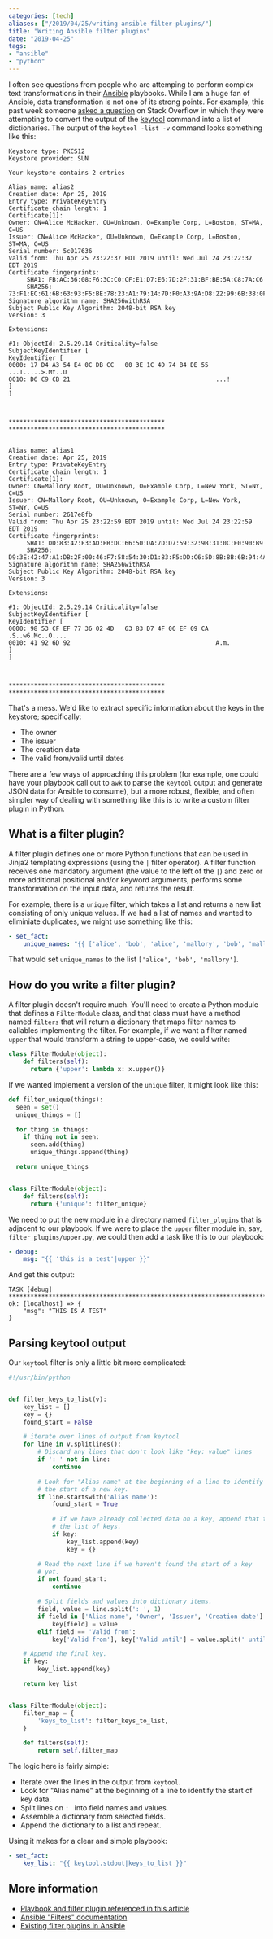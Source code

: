 ```yaml
---
categories: [tech]
aliases: ["/2019/04/25/writing-ansible-filter-plugins/"]
title: "Writing Ansible filter plugins"
date: "2019-04-25"
tags:
- "ansible"
- "python"
---
```


I often see questions from people who are attemping to perform complex text transformations in their [Ansible][] playbooks. While I am a huge fan of Ansible, data transformation is not one of its strong  points. For example, this past week someone [asked a question][55854394] on Stack Overflow in which they were attempting to convert the output of the [keytool][] command into a list of dictionaries.  The output of the `keytool -list -v` command looks something like this:

[ansible]: https://www.ansible.com/
[55854394]: https://stackoverflow.com/questions/55853384/ansible-build-list-dictionary-with-from-list-of-strings/55854394
[keytool]: https://docs.oracle.com/javase/8/docs/technotes/tools/unix/keytool.html


```
Keystore type: PKCS12
Keystore provider: SUN

Your keystore contains 2 entries

Alias name: alias2
Creation date: Apr 25, 2019
Entry type: PrivateKeyEntry
Certificate chain length: 1
Certificate[1]:
Owner: CN=Alice McHacker, OU=Unknown, O=Example Corp, L=Boston, ST=MA, C=US
Issuer: CN=Alice McHacker, OU=Unknown, O=Example Corp, L=Boston, ST=MA, C=US
Serial number: 5c017636
Valid from: Thu Apr 25 23:22:37 EDT 2019 until: Wed Jul 24 23:22:37 EDT 2019
Certificate fingerprints:
	 SHA1: FB:AC:36:08:F6:3C:C0:CF:E1:D7:E6:7D:2F:31:BF:BE:5A:C8:7A:C6
	 SHA256: 73:F1:EC:61:6B:63:93:F5:BE:78:23:A1:79:14:7D:F0:A3:9A:D8:22:99:6B:38:0F:D6:38:AA:93:B5:58:8E:E0
Signature algorithm name: SHA256withRSA
Subject Public Key Algorithm: 2048-bit RSA key
Version: 3

Extensions: 

#1: ObjectId: 2.5.29.14 Criticality=false
SubjectKeyIdentifier [
KeyIdentifier [
0000: 17 D4 A3 54 E4 0C DB CC   00 3E 1C 4D 74 B4 DE 55  ...T.....>.Mt..U
0010: D6 C9 CB 21                                        ...!
]
]



*******************************************
*******************************************


Alias name: alias1
Creation date: Apr 25, 2019
Entry type: PrivateKeyEntry
Certificate chain length: 1
Certificate[1]:
Owner: CN=Mallory Root, OU=Unknown, O=Example Corp, L=New York, ST=NY, C=US
Issuer: CN=Mallory Root, OU=Unknown, O=Example Corp, L=New York, ST=NY, C=US
Serial number: 2617e8fb
Valid from: Thu Apr 25 23:22:59 EDT 2019 until: Wed Jul 24 23:22:59 EDT 2019
Certificate fingerprints:
	 SHA1: DD:83:42:F3:AD:EB:DC:66:50:DA:7D:D7:59:32:9B:31:0C:E0:90:B9
	 SHA256: D9:3E:42:47:A1:DB:2F:00:46:F7:58:54:30:D1:83:F5:DD:C6:5D:8B:8B:6B:94:4A:34:B0:0D:D8:6F:7A:6E:B6
Signature algorithm name: SHA256withRSA
Subject Public Key Algorithm: 2048-bit RSA key
Version: 3

Extensions: 

#1: ObjectId: 2.5.29.14 Criticality=false
SubjectKeyIdentifier [
KeyIdentifier [
0000: 98 53 CF EF 77 36 02 4D   63 83 D7 4F 06 EF 09 CA  .S..w6.Mc..O....
0010: 41 92 6D 92                                        A.m.
]
]



*******************************************
*******************************************
```

That's a mess. We'd like to extract specific information about the keys in the keystore; specifically:

- The owner
- The issuer
- The creation date
- The valid from/valid until dates

There are a few ways of approaching this problem (for example, one could have your playbook call out to `awk` to parse the `keytool` output and generate JSON data for Ansible to consume), but a more robust, flexible, and often simpler way of dealing with something like this is to write a custom filter plugin in Python.

## What is a filter plugin?

A filter plugin defines one or more Python functions that can be used in Jinja2 templating expressions (using the `|` filter operator).  A filter function receives one mandatory argument (the value to the left of the `|`) and zero or more additional positional and/or keyword arguments, performs some transformation on the input data, and returns the result.

For example, there is a `unique` filter, which takes a list and returns a new list consisting of only unique values. If we had a list of names and wanted to eliminiate duplicates, we might use something like this:


```yaml
- set_fact:
    unique_names: "{{ ['alice', 'bob', 'alice', 'mallory', 'bob', 'mallory']|unique }}" 
```

That would set `unique_names` to the list `['alice', 'bob', 'mallory']`.

## How do you write a filter plugin?

A filter plugin doesn't require much.  You'll need to create a Python module that defines a `FilterModule` class, and that class must have a method named `filters` that will return a dictionary that maps filter names to callables implementing the filter.  For example, if we want a filter named `upper` that would transform a string to upper-case, we could write:

```python
class FilterModule(object):
    def filters(self):
      return {'upper': lambda x: x.upper()}
```

If we wanted implement a version of the `unique` filter, it might look like this:

```python
def filter_unique(things):
  seen = set()
  unique_things = []

  for thing in things:
    if thing not in seen:
      seen.add(thing)
      unique_things.append(thing)

  return unique_things


class FilterModule(object):
    def filters(self):
      return {'unique': filter_unique}
```

We need to put the new module in a directory named `filter_plugins` that is adjacent to our playbook. If we were to place the `upper` filter module in, say, `filter_plugins/upper.py`, we could then add a task like this to our playbook:

```yaml
- debug:
    msg: "{{ 'this is a test'|upper }}"
```

And get this output:

```
TASK [debug] **********************************************************************************
ok: [localhost] => {
    "msg": "THIS IS A TEST"
}
```

## Parsing keytool output

Our `keytool` filter is only a little bit more complicated:

```python
#!/usr/bin/python


def filter_keys_to_list(v):
    key_list = []
    key = {}
    found_start = False

    # iterate over lines of output from keytool
    for line in v.splitlines():
        # Discard any lines that don't look like "key: value" lines
        if ': ' not in line:
            continue

        # Look for "Alias name" at the beginning of a line to identify
        # the start of a new key.
        if line.startswith('Alias name'):
            found_start = True

            # If we have already collected data on a key, append that to
            # the list of keys.
            if key:
                key_list.append(key)
                key = {}

        # Read the next line if we haven't found the start of a key
        # yet.
        if not found_start:
            continue

        # Split fields and values into dictionary items.
        field, value = line.split(': ', 1)
        if field in ['Alias name', 'Owner', 'Issuer', 'Creation date']:
            key[field] = value
        elif field == 'Valid from':
            key['Valid from'], key['Valid until'] = value.split(' until: ')

    # Append the final key.
    if key:
        key_list.append(key)

    return key_list


class FilterModule(object):
    filter_map = {
        'keys_to_list': filter_keys_to_list,
    }

    def filters(self):
        return self.filter_map

```

The logic here is fairly simple:

- Iterate over the lines in the output from `keytool`.
- Look for "Alias name" at the beginning of a line to identify
  the start of key data.
- Split lines on `: ` into field names and values.
- Assemble a dictionary from selected fields.
- Append the dictionary to a list and repeat.

Using it makes for a clear and simple playbook:


```yaml
- set_fact:
    key_list: "{{ keytool.stdout|keys_to_list }}"
```

## More information

- [Playbook and filter plugin referenced in this article](https://github.com/larsks/blog-2019-04-25-filter-plugins)
- [Ansible "Filters" documentation](https://docs.ansible.com/ansible/latest/user_guide/playbooks_filters.html)
- [Existing filter plugins in Ansible](https://github.com/ansible/ansible/tree/devel/lib/ansible/plugins/filter)
